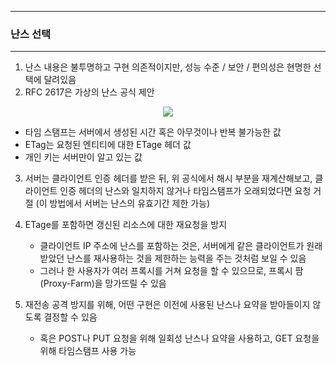 -----
### 난스 선택
-----
1. 난스 내용은 불투명하고 구현 의존적이지만, 성능 수준 / 보안 / 편의성은 현명한 선택에 달려있음
2. RFC 2617은 가상의 난스 공식 제안
<div align="center">
<img src="https://github.com/user-attachments/assets/07f0b8a7-0d86-46be-b5b7-8c34af862f16">
</div>

   - 타임 스탬프는 서버에서 생성된 시간 혹은 아무것이나 반복 불가능한 값
   - ETag는 요청된 엔티티에 대한 ETage 헤더 값
   - 개인 키는 서버만이 알고 있는 값

3. 서버는 클라이언트 인증 헤더를 받은 뒤, 위 공식에서 해시 부분을 재계산해보고, 클라이언트 인증 헤더의 난스와 일치하지 않거나 타임스탬프가 오래되었다면 요청 거절 (이 방법에서 서버는 난스의 유효기간 제한 가능)
4. ETage를 포함하면 갱신된 리소스에 대한 재요청을 방지
   - 클라이언트 IP 주소에 난스를 포함하는 것은, 서버에게 같은 클라이언트가 원래 받았던 난스를 재사용하는 것을 제한하는 능력을 주는 것처럼 보일 수 있음
   - 그러나 한 사용자가 여러 프록시를 거쳐 요청을 할 수 있으므로, 프록시 팜(Proxy-Farm)을 망가뜨릴 수 있음

5. 재전송 공격 방지를 위해, 어떤 구현은 이전에 사용된 난스나 요약을 받아들이지 않도록 결정할 수 있음
   - 혹은 POST나 PUT 요청을 위해 일회성 난스나 요약을 사용하고, GET 요청을 위해 타임스탬프 사용 가능
   
